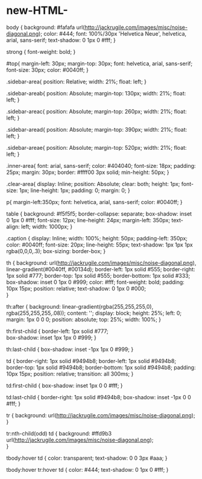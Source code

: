 # new-HTML-
body {
	background: #fafafa url(http://jackrugile.com/images/misc/noise-diagonal.png);
	color: #444;
	font: 100%/30px 'Helvetica Neue', helvetica, arial, sans-serif;
	text-shadow: 0 1px 0 #fff;
}

strong {
	font-weight: bold; 
}

#top{
  margin-left: 30px;
  margin-top: 30px;
  font: helvetica, arial, sans-serif;
  font-size: 30px;
  color: #0040ff;
}

.sidebar-area{
   position: Relative;
   width: 21%;
   float: left;
}

.sidebar-areab{
   position: Absolute;
   margin-top: 130px;
   width: 21%;
   float: left;
}

.sidebar-areac{
   position: Absolute;
   margin-top: 260px;
   width: 21%;
   float: left;
}

.sidebar-aread{
   position: Absolute;
   margin-top: 390px;
   width: 21%;
   float: left;
}

.sidebar-areae{
   position: Absolute;
   margin-top: 520px;
   width: 21%;
   float: left;
}

.inner-area{
  font: arial, sans-serif;
  color: #404040;
  font-size: 18px;
  padding: 25px;
  margin: 30px;
  border: #ffff00 3px solid;
  min-height: 50px;
}

.clear-area{
  display: Inline;
  position: Absolute;
  clear: both;
  height: 1px;
  font-size: 1px;
  line-height: 1px;
  padding: 0;
  margin: 0;
}

p{
   margin-left:350px;
   font: helvetica, arial, sans-serif;
   color: #0040ff;
}

table {
	background: #f5f5f5;
	border-collapse: separate;
  box-shadow: inset 0 1px 0 #fff;
	font-size: 12px;
	line-height: 24px;
	margin-left: 350px;
	text-align: left;
	width: 1000px;
}	

.caption {
	 	display: Inline;
	 	width: 100%; 
	 	height: 50px;
	 	padding-left: 350px;
	 	color: #0040ff;
	 	font-size: 20px;
	 	line-height: 55px;
	 	text-shadow: 1px 1px 1px rgba(0,0,0,.3);
	 	box-sizing: border-box;
}

th {
	background: url(http://jackrugile.com/images/misc/noise-diagonal.png), linear-gradient(#0040ff, #00134d);
  border-left: 1px solid #555;
	border-right: 1px solid #777;
	border-top: 1px solid #555;
	border-bottom: 1px solid #333;
  box-shadow: inset 0 1px 0 #999;
	color: #fff;
  font-weight: bold;
	padding: 10px 15px;
	position: relative;
	text-shadow: 0 1px 0 #000;	
}

th:after {
	background: linear-gradient(rgba(255,255,255,0), rgba(255,255,255,.08));
  content: '';
	display: block;
	height: 25%;
	left: 0;
	margin: 1px 0 0 0;
	position: absolute;
	top: 25%;
	width: 100%;
}

th:first-child {
	border-left: 1px solid #777;	
	box-shadow: inset 1px 1px 0 #999;
}

th:last-child {
	box-shadow: inset -1px 1px 0 #999;
}

td {
	border-right: 1px solid #9494b8;
	border-left: 1px solid #9494b8;
	border-top: 1px solid #9494b8;
	border-bottom: 1px solid #9494b8;
	padding: 10px 15px;
	position: relative;
	transition: all 300ms;
}

td:first-child {
	box-shadow: inset 1px 0 0 #fff;
}	

td:last-child {
	border-right: 1px solid #9494b8;
	box-shadow: inset -1px 0 0 #fff;
}	

tr {
	background: url(http://jackrugile.com/images/misc/noise-diagonal.png);	
}

tr:nth-child(odd) td {
	background: #ffd9b3 url(http://jackrugile.com/images/misc/noise-diagonal.png);	
}

tbody:hover td {
	color: transparent;
	text-shadow: 0 0 3px #aaa;
}

tbody:hover tr:hover td {
	color: #444;
	text-shadow: 0 1px 0 #fff;
}

